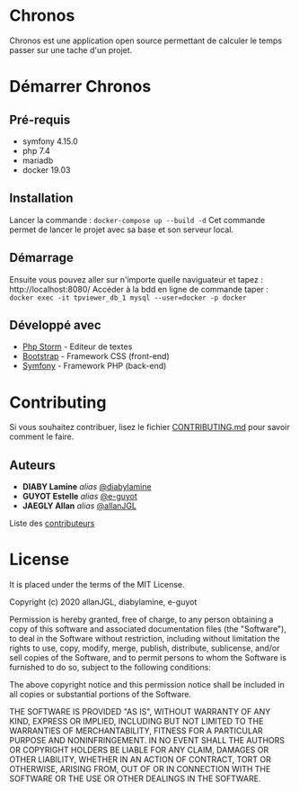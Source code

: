 # Chronos

Chronos est une application open source permettant de calculer le temps passer sur une tache d'un projet. 

# Démarrer Chronos 
## Pré-requis 

- symfony 4.15.0
- php 7.4
- mariadb 
- docker 19.03

## Installation

Lancer la commande : ```docker-compose up --build -d```
Cet commande permet de lancer le projet avec sa base et son serveur local.

## Démarrage

Ensuite vous pouvez aller sur n'importe quelle naviguateur et tapez : http://localhost:8080/
Accéder à la bdd en ligne de commande taper : ``` docker exec -it tpviewer_db_1 mysql --user=docker -p docker ```

## Développé avec 

* [Php Storm](https://www.jetbrains.com/fr-fr/phpstorm/) - Editeur de textes
* [Bootstrap](https://getbootstrap.com/) - Framework CSS (front-end)
* [Symfony](https://symfony.com/) - Framework PHP (back-end)

# Contributing
Si vous souhaitez contribuer, lisez le fichier [CONTRIBUTING.md](https://github.com/e-guyot/tpViewer/blob/master/CONTRIBUTING.md) pour savoir comment le faire.

## Auteurs

* **DIABY Lamine** _alias_ [@diabylamine](https://github.com/diabylamine)
* **GUYOT Estelle** _alias_ [@e-guyot](https://github.com/e-guyot)
* **JAEGLY Allan** _alias_ [@allanJGL](https://github.com/allanJGL)

Liste des [contributeurs](https://github.com/e-guyot/tpViewer/contributors) 

# License

It is placed under the terms of the MIT License.

Copyright (c) 2020 allanJGL, diabylamine, e-guyot

Permission is hereby granted, free of charge, to any person obtaining a copy
of this software and associated documentation files (the "Software"), to deal
in the Software without restriction, including without limitation the rights
to use, copy, modify, merge, publish, distribute, sublicense, and/or sell
copies of the Software, and to permit persons to whom the Software is
furnished to do so, subject to the following conditions:

The above copyright notice and this permission notice shall be included in all
copies or substantial portions of the Software.

THE SOFTWARE IS PROVIDED "AS IS", WITHOUT WARRANTY OF ANY KIND, EXPRESS OR
IMPLIED, INCLUDING BUT NOT LIMITED TO THE WARRANTIES OF MERCHANTABILITY,
FITNESS FOR A PARTICULAR PURPOSE AND NONINFRINGEMENT. IN NO EVENT SHALL THE
AUTHORS OR COPYRIGHT HOLDERS BE LIABLE FOR ANY CLAIM, DAMAGES OR OTHER
LIABILITY, WHETHER IN AN ACTION OF CONTRACT, TORT OR OTHERWISE, ARISING FROM,
OUT OF OR IN CONNECTION WITH THE SOFTWARE OR THE USE OR OTHER DEALINGS IN THE
SOFTWARE.
